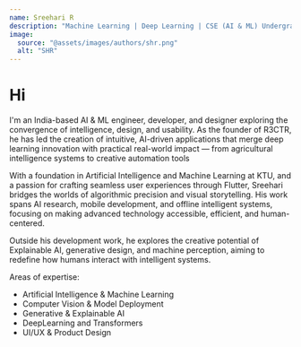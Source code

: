 ```yaml
---
name: Sreehari R
description: "Machine Learning | Deep Learning | CSE (AI & ML) Undergrad"
image:
  source: "@assets/images/authors/shr.png"
  alt: "SHR"
---
```

# Hi

I'm  an India-based AI & ML engineer, developer, and designer exploring the convergence of intelligence, design, and usability. As the founder of R3CTR, he has led the creation of intuitive, AI-driven applications that merge deep learning innovation with practical real-world impact — from agricultural intelligence systems to creative automation tools

With a foundation in Artificial Intelligence and Machine Learning at KTU, and a passion for crafting seamless user experiences through Flutter, Sreehari bridges the worlds of algorithmic precision and visual storytelling. His work spans AI research, mobile development, and offline intelligent systems, focusing on making advanced technology accessible, efficient, and human-centered.

Outside his development work, he explores the creative potential of Explainable AI, generative design, and machine perception, aiming to redefine how humans interact with intelligent systems.

Areas of expertise:

- Artificial Intelligence & Machine Learning
- Computer Vision & Model Deployment
- Generative & Explainable AI
- DeepLearning and Transformers
- UI/UX & Product Design
